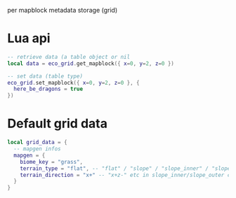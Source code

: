
per mapblock metadata storage (grid)

# Lua api

```lua
-- retrieve data (a table object or nil
local data = eco_grid.get_mapblock({ x=0, y=2, z=0 })

-- set data (table type)
eco_grid.set_mapblock({ x=0, y=2, z=0 }, {
  here_be_dragons = true
})

```


# Default grid data

```lua
local grid_data = {
  -- mapgen infos
  mapgen = {
    biome_key = "grass",
    terrain_type = "flat", -- "flat" / "slope" / "slope_inner" / "slope_outer"
    terrain_direction = "x+" -- "x+z-" etc in slope_inner/slope_outer case
  }
}
```
